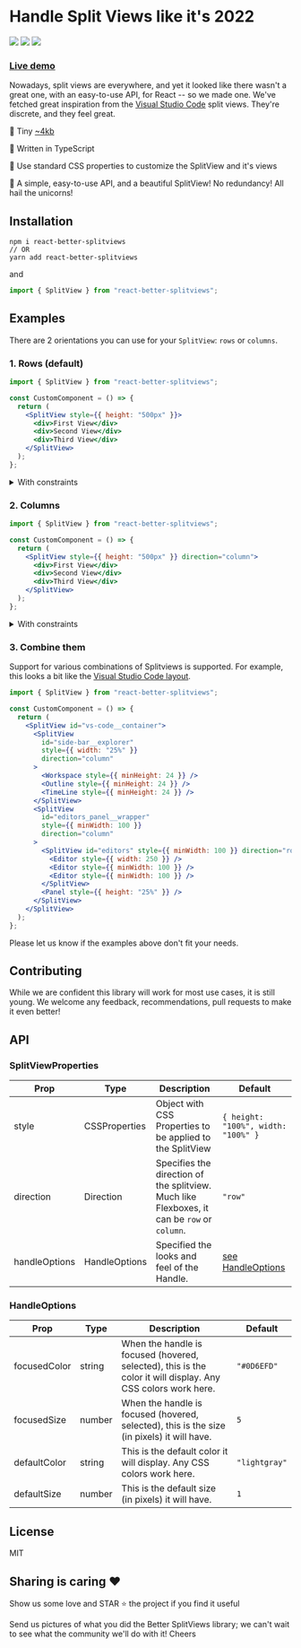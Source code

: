# Handle Split Views like it's 2022

<img src="https://img.shields.io/npm/dm/react-better-splitviews?style=flat-square" /> <img src="https://badgen.net/bundlephobia/minzip/react-better-splitviews?style=flat-square" /> <img src="https://badgen.net/bundlephobia/tree-shaking/react-better-splitviews?style=flat-square" />

### [Live demo](http://1amchris.github.io/react-better-splitviews/)

Nowadays, split views are everywhere, and yet it looked like there wasn't a great one, with an easy-to-use API, for React -- so we made one. We've fetched great inspiration from the [Visual Studio Code](https://code.visualstudio.com) split views. They're discrete, and they feel great.

🐥 Tiny <a href="https://bundlephobia.com/result?p=react-better-splitviews" target="__blank">~4kb</a>

🐼 Written in TypeScript

🦁 Use standard CSS properties to customize the SplitView and it's views

🦄 A simple, easy-to-use API, and a beautiful SplitView! No redundancy! All hail the unicorns!

## Installation

```ssh
npm i react-better-splitviews
// OR
yarn add react-better-splitviews
```

and

```jsx
import { SplitView } from "react-better-splitviews";
```

## Examples

There are 2 orientations you can use for your `SplitView`: `rows` or `columns`.

### 1. Rows (default)

```jsx
import { SplitView } from "react-better-splitviews";

const CustomComponent = () => {
  return (
    <SplitView style={{ height: "500px" }}>
      <div>First View</div>
      <div>Second View</div>
      <div>Third View</div>
    </SplitView>
  );
};
```

<details><summary>With constraints</summary>

```jsx
import { SplitView } from "react-better-splitviews";

const CustomComponent = () => {
  return (
    <SplitView style={{ height: "500px" }}>
      {/* Width will start at 10 pixels */}
      <div style={{ width: "10px" }}>First View</div>

      {/*
        Width will start at 50% of the SplitView's 
        It can't be shrunk under 110 pixels
      */}
      <div style={{ width: "50%", minWidth: 110 }}>Second View</div>

      {/* 
        Width will take all remaining space 
        It can't be shrunk under 100 pixels
        It can't be stretched above 300 pixels
      */}
      <div style={{ minWidth: 100, maxWidth: 300 }}>Third View</div>
    </SplitView>
  );
};
```

</details>

### 2. Columns

```jsx
import { SplitView } from "react-better-splitviews";

const CustomComponent = () => {
  return (
    <SplitView style={{ height: "500px" }} direction="column">
      <div>First View</div>
      <div>Second View</div>
      <div>Third View</div>
    </SplitView>
  );
};
```

<details><summary>With constraints</summary>

```jsx
import { SplitView } from "react-better-splitviews";

const CustomComponent = () => {
  return (
    <SplitView style={{ height: "500px" }} direction="column">
      {/* Height will start at 10 pixels */}
      <div style={{ height: "10px" }}>First View</div>

      {/*
        Height will start at 50% of the SplitView's 
        It can't be shrunk under 110 pixels
      */}
      <div style={{ height: "50%", minHeight: 110 }}>Second View</div>

      {/* 
        Height will take all remaining space 
        It can't be shrunk under 100 pixels
        It can't be stretched above 300 pixels
      */}
      <div style={{ minHeight: 100, maxHeight: 300 }}>Third View</div>
    </SplitView>
  );
};
```

</details>

### 3. Combine them

Support for various combinations of Splitviews is supported. For example, this looks a bit like the [Visual Studio Code layout](https://code.visualstudio.com/api/ux-guidelines/overview).

```jsx
import { SplitView } from "react-better-splitviews";

const CustomComponent = () => {
  return (
    <SplitView id="vs-code__container">
      <SplitView
        id="side-bar__explorer"
        style={{ width: "25%" }}
        direction="column"
      >
        <Workspace style={{ minHeight: 24 }} />
        <Outline style={{ minHeight: 24 }} />
        <TimeLine style={{ minHeight: 24 }} />
      </SplitView>
      <SplitView
        id="editors_panel__wrapper"
        style={{ minWidth: 100 }}
        direction="column"
      >
        <SplitView id="editors" style={{ minWidth: 100 }} direction="row">
          <Editor style={{ width: 250 }} />
          <Editor style={{ minWidth: 100 }} />
          <Editor style={{ minWidth: 100 }} />
        </SplitView>
        <Panel style={{ height: "25%" }} />
      </SplitView>
    </SplitView>
  );
};
```

Please let us know if the examples above don't fit your needs.

## Contributing

While we are confident this library will work for most use cases, it is still young. We welcome any feedback, recommendations, pull requests to make it even better!

## API

### SplitViewProperties

| Prop          | Type          | Description                                                                                 | Default                             |
| ------------- | ------------- | ------------------------------------------------------------------------------------------- | ----------------------------------- |
| style         | CSSProperties | Object with CSS Properties to be applied to the SplitView                                   | `{ height: "100%", width: "100%" }` |
| direction     | Direction     | Specifies the direction of the splitview. Much like Flexboxes, it can be `row` or `column`. | `"row"`                             |
| handleOptions | HandleOptions | Specified the looks and feel of the Handle.                                                 | [see HandleOptions](#HandleOptions) |

### HandleOptions

| Prop         | Type   | Description                                                                                                  | Default       |
| ------------ | ------ | ------------------------------------------------------------------------------------------------------------ | ------------- |
| focusedColor | string | When the handle is focused (hovered, selected), this is the color it will display. Any CSS colors work here. | `"#0D6EFD"`   |
| focusedSize  | number | When the handle is focused (hovered, selected), this is the size (in pixels) it will have.                   | `5`           |
| defaultColor | string | This is the default color it will display. Any CSS colors work here.                                         | `"lightgray"` |
| defaultSize  | number | This is the default size (in pixels) it will have.                                                           | `1`           |

## License

MIT

## Sharing is caring ❤️

Show us some love and STAR ⭐ the project if you find it useful

Send us pictures of what you did the Better SplitViews library; we can't wait to see what the community we'll do with it! Cheers
